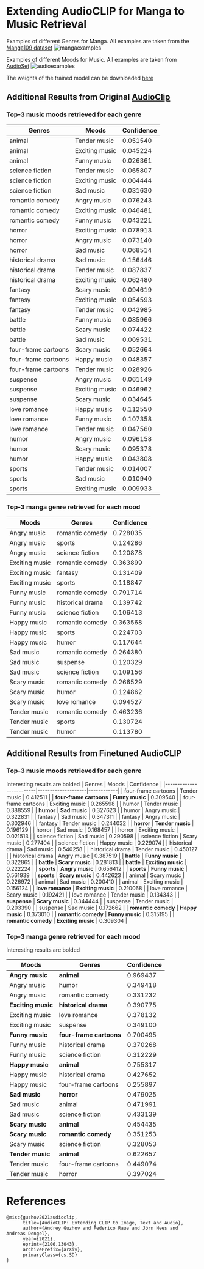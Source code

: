 # Extending AudioCLIP for Manga to Music Retrieval

Examples of different Genres for Manga. All examples are taken from the [Manga109 dataset](http://www.manga109.org/en/)
![mangaexamples](https://github.com/ms3744/Music-Manga-Retrieval/assets/55681191/454faab8-ae8d-4708-9bd8-d1d6cb2fca21)

Examples of different Moods for Music. All examples are taken from [AudioSet](https://research.google.com/audioset/ontology/music_mood_1.html)
![audioexamples](https://github.com/ms3744/Music-Manga-Retrieval/assets/55681191/4d67d5de-b5ae-483e-a525-d8f30659473c)

The weights of the trained model can be downloaded [here](https://drive.google.com/file/d/1oD0RhvdRz_c5tmUYLjn27RULpH4-VMES/view?usp=sharing)

## Additional Results from Original [AudioClip](https://github.com/AndreyGuzhov/AudioCLIP)
### Top-3 music moods retrieved for each genre

| Genres              | Moods          | Confidence |
|---------------------|----------------|------------|
| animal              | Tender music   | 0.051540   |
| animal              | Exciting music | 0.045224   |
| animal              | Funny music    | 0.026361   |
| science fiction     | Tender music   | 0.065807   |
| science fiction     | Exciting music | 0.064444   |
| science fiction     | Sad music      | 0.031630   |
| romantic comedy     | Angry music    | 0.076243   |
| romantic comedy     | Exciting music | 0.046481   |
| romantic comedy     | Funny music    | 0.043221   |
| horror              | Exciting music | 0.078913   |
| horror              | Angry music    | 0.073140   |
| horror              | Sad music      | 0.068514   |
| historical drama    | Sad music      | 0.156446   |
| historical drama    | Tender music   | 0.087837   |
| historical drama    | Exciting music | 0.062480   |
| fantasy             | Scary music    | 0.094619   |
| fantasy             | Exciting music | 0.054593   |
| fantasy             | Tender music   | 0.042985   |
| battle              | Funny music    | 0.085966   |
| battle              | Scary music    | 0.074422   |
| battle              | Sad music      | 0.069531   |
| four-frame cartoons | Scary music    | 0.052664   |
| four-frame cartoons | Happy music    | 0.048357   |
| four-frame cartoons | Tender music   | 0.028926   |
| suspense            | Angry music    | 0.061149   |
| suspense            | Exciting music | 0.046962   |
| suspense            | Scary music    | 0.034645   |
| love romance        | Happy music    | 0.112550   |
| love romance        | Funny music    | 0.107358   |
| love romance        | Tender music   | 0.047560   |
| humor               | Angry music    | 0.096158   |
| humor               | Scary music    | 0.095378   |
| humor               | Happy music    | 0.043808   |
| sports              | Tender music   | 0.014007   |
| sports              | Sad music      | 0.010940   |
| sports              | Exciting music | 0.009933   |

### Top-3 manga genre retrieved for each mood

| Moods          | Genres           | Confidence |
|----------------|------------------|------------|
| Angry music    | romantic comedy  | 0.728035   |
| Angry music    | sports           | 0.124286   |
| Angry music    | science fiction  | 0.120878   |
| Exciting music | romantic comedy  | 0.363899   |
| Exciting music | fantasy          | 0.131409   |
| Exciting music | sports           | 0.118847   |
| Funny music    | romantic comedy  | 0.791714   |
| Funny music    | historical drama | 0.139742   |
| Funny music    | science fiction  | 0.106413   |
| Happy music    | romantic comedy  | 0.363568   |
| Happy music    | sports           | 0.224703   |
| Happy music    | humor            | 0.117644   |
| Sad music      | romantic comedy  | 0.264380   |
| Sad music      | suspense         | 0.120329   |
| Sad music      | science fiction  | 0.109156   |
| Scary music    | romantic comedy  | 0.266529   |
| Scary music    | humor            | 0.124862   |
| Scary music    | love romance     | 0.094527   |
| Tender music   | romantic comedy  | 0.463236   |
| Tender music   | sports           | 0.130724   |
| Tender music   | humor            | 0.113780   |

## Additional Results from Finetuned AudioCLIP
### Top-3 music moods retrieved for each genre
Interesting results are bolded
| Genres                  | Moods              | Confidence |
|-------------------------|--------------------|------------|
| four-frame cartoons     | Tender music       | 0.412511   |
| **four-frame cartoons** | **Funny music**    | 0.309540   |
| four-frame cartoons     | Exciting music     | 0.265598   |
| humor                   | Tender music       | 0.388559   |
| **humor**               | **Sad music**      | 0.327623   |
| humor                   | Angry music        | 0.322831   |
| fantasy                 | Sad music          | 0.347311   |
| fantasy                 | Angry music        | 0.302946   |
| fantasy                 | Tender music       | 0.244032   |
| **horror**              | **Tender music**   | 0.196129   |
| horror                  | Sad music          | 0.168457   |
| horror                  | Exciting music     | 0.021513   |
| science fiction         | Sad music          | 0.290598   |
| science fiction         | Scary music        | 0.277404   |
| science fiction         | Happy music        | 0.229074   |
| historical drama        | Sad music          | 0.540258   |
| historical drama        | Tender music       | 0.450127   |
| historical drama        | Angry music        | 0.387519   |
| **battle**              | **Funny music**    | 0.322865   |
| **battle**              | **Scary music**    | 0.281813   |
| **battle**              | **Exciting music** | 0.222224   |
| **sports**              | **Angry music**    | 0.656412   |
| **sports**              | **Funny music**    | 0.561939   |
| **sports**              | **Scary music**    | 0.442623   |
| animal                  | Scary music        | 0.226972   |
| animal                  | Sad music          | 0.200410   |
| animal                  | Exciting music     | 0.156124   |
| **love romance**        | **Exciting music** | 0.210068   |
| love romance            | Scary music        | 0.192421   |
| love romance            | Tender music       | 0.134343   |
| **suspense**            | **Scary music**    | 0.344444   |
| suspense                | Tender music       | 0.203390   |
| suspense                | Sad music          | 0.172662   |
| **romantic comedy**     | **Happy music**    | 0.373010   |
| **romantic comedy**     | **Funny music**    | 0.315195   |
| **romantic comedy**     | **Exciting music** | 0.309304   |
### Top-3 manga genre retrieved for each mood
Interesting results are bolded

| Moods              | Genres                  | Confidence |
|--------------------|-------------------------|------------|
| **Angry music**    | **animal**              | 0.969437   |
| Angry music        | humor                   | 0.349418   |
| Angry music        | romantic comedy         | 0.331232   |
| **Exciting music** | **historical drama**    | 0.390775   |
| Exciting music     | love romance            | 0.378132   |
| Exciting music     | suspense                | 0.349100   |
| **Funny music**    | **four-frame cartoons** | 0.700495   |
| Funny music        | historical drama        | 0.370268   |
| Funny music        | science fiction         | 0.312229   |
| **Happy music**    | **animal**              | 0.755317   |
| Happy music        | historical drama        | 0.427652   |
| Happy music        | four-frame cartoons     | 0.255897   |
| **Sad music**      | **horror**              | 0.479025   |
| Sad music          | animal                  | 0.471991   |
| Sad music          | science fiction         | 0.433139   |
| **Scary music**    | **animal**              | 0.454435   |
| **Scary music**    | **romantic comedy**     | 0.351253   |
| Scary music        | science fiction         | 0.328053   |
| **Tender music**   | **animal**              | 0.622657   |
| Tender music       | four-frame cartoons     | 0.449074   |
| Tender music       | horror                  | 0.397024   |

# References
```
@misc{guzhov2021audioclip,
      title={AudioCLIP: Extending CLIP to Image, Text and Audio}, 
      author={Andrey Guzhov and Federico Raue and Jörn Hees and Andreas Dengel},
      year={2021},
      eprint={2106.13043},
      archivePrefix={arXiv},
      primaryClass={cs.SD}
}
```
<!---
## Extending [CLIP](https://github.com/openai/CLIP) to Image, Text and Audio
![Overview of AudioCLIP](images/AudioCLIP-Structure.png)

This repository contains implementation of the models described in the paper [arXiv:2106.13043](https://arxiv.org/abs/2106.13043).
This work is based on our previous works:
* [ESResNe(X)t-fbsp: Learning Robust Time-Frequency Transformation of Audio (2021)](https://github.com/AndreyGuzhov/ESResNeXt-fbsp).
* [ESResNet: Environmental Sound Classification Based on Visual Domain Models (2020)](https://github.com/AndreyGuzhov/ESResNet).

### Abstract

In the past, the rapidly evolving field of sound classification greatly benefited from the application of methods from other domains.
Today, we observe the trend to fuse domain-specific tasks and approaches together, which provides the community with new outstanding models.

In this work, we present an extension of the CLIP model that handles audio in addition to text and images.
Our proposed model incorporates the ESResNeXt audio-model into the CLIP framework using the AudioSet dataset.
Such a combination enables the proposed model to perform bimodal and unimodal classification and querying, while keeping CLIP's ability to generalize to unseen datasets in a zero-shot inference fashion.

AudioCLIP achieves new state-of-the-art results in the Environmental Sound Classification (ESC) task, out-performing other approaches by reaching accuracies of 90.07% on the UrbanSound8K and 97.15% on the ESC-50 datasets.
Further it sets new baselines in the zero-shot ESC-task on the same datasets (68.78% and 69.40%, respectively).

Finally, we also assess the cross-modal querying performance of the proposed model as well as the influence of full and partial training on the results.
For the sake of reproducibility, our code is published.

### Downloading Pre-Trained Weights

The pre-trained model can be downloaded from the [releases](https://github.com/AndreyGuzhov/AudioCLIP/releases).

    # AudioCLIP trained on AudioSet (text-, image- and audio-head simultaneously)
    wget https://github.com/AndreyGuzhov/AudioCLIP/releases/download/v0.1/AudioCLIP-Full-Training.pt

#### Important Note
If you use AudioCLIP as a part of GAN-based image generation, please consider downloading the [partially](https://github.com/AndreyGuzhov/AudioCLIP/releases/download/v0.1/AudioCLIP-Partial-Training.pt) trained model, as its audio embeddings are compatible with the vanilla [CLIP](https://openaipublic.azureedge.net/clip/models/afeb0e10f9e5a86da6080e35cf09123aca3b358a0c3e3b6c78a7b63bc04b6762/RN50.pt) (based on ResNet-50).

### Demo on Use Cases

Jupyter Notebook with sample use cases is available under the [link](demo/AudioCLIP.ipynb).

![Overview of AudioCLIP](images/AudioCLIP-Workflow.png)

### How to Run the Model

The required Python version is >= 3.7.

#### AudioCLIP

##### On the [ESC-50](https://github.com/karolpiczak/ESC-50) dataset
    python main.py --config protocols/audioclip-esc50.json --Dataset.args.root /path/to/ESC50

##### On the [UrbanSound8K](https://urbansounddataset.weebly.com/) dataset
    python main.py --config protocols/audioclip-us8k.json --Dataset.args.root /path/to/UrbanSound8K

### More About AudioCLIP

[The AI Epiphany](https://www.youtube.com/channel/UCj8shE7aIn4Yawwbo2FceCQ) channel made a great video about AudioCLIP. Learn more [here](https://www.youtube.com/watch?v=3SLQVh9ABDM).

### Cite Us

```
@misc{guzhov2021audioclip,
      title={AudioCLIP: Extending CLIP to Image, Text and Audio}, 
      author={Andrey Guzhov and Federico Raue and Jörn Hees and Andreas Dengel},
      year={2021},
      eprint={2106.13043},
      archivePrefix={arXiv},
      primaryClass={cs.SD}
}
```
---!>

